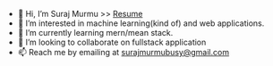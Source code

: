 - 👋 Hi, I’m Suraj Murmu >> [Resume](https://drive.google.com/file/d/1h43sOZ8Swo-qUolIaPIIHDZEH7Rfdue5/view?usp=sharing)
- 👀 I’m interested in machine learning(kind of) and web applications.
- 🌱 I’m currently learning mern/mean stack.
- 💞️ I’m looking to collaborate on fullstack application
- 📫 Reach me by emailing at surajmurmubusy@gmail.com 

<!---
SurajMurmu7552/SurajMurmu7552 is a ✨ special ✨ repository because its `README.md` (this file) appears on your GitHub profile.
You can click the Preview link to take a look at your changes.
--->
